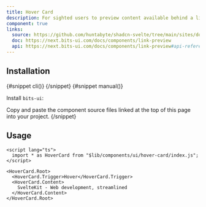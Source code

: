 ```yaml
---
title: Hover Card
description: For sighted users to preview content available behind a link.
component: true
links:
  source: https://github.com/huntabyte/shadcn-svelte/tree/main/sites/docs/src/lib/registry/default/ui/link-preview
  doc: https://next.bits-ui.com/docs/components/link-preview
  api: https://next.bits-ui.com/docs/components/link-preview#api-reference
---
```


<script>
  import { ComponentPreview, PMAddComp, PMInstall, Step, Steps, InstallTabs } from '$lib/components/docs';
</script>

<ComponentPreview name="hover-card-demo">

<div></div>

</ComponentPreview>

## Installation

<InstallTabs>
{#snippet cli()}
<PMAddComp name="hover-card" />
{/snippet}
{#snippet manual()}
<Steps>
<Step>

Install `bits-ui`:

</Step>
<PMInstall command="bits-ui -D" />
<Step>Copy and paste the component source files linked at the top of this page into your project.</Step>
</Steps>
{/snippet}
</InstallTabs>

## Usage

```svelte
<script lang="ts">
  import * as HoverCard from "$lib/components/ui/hover-card/index.js";
</script>

<HoverCard.Root>
  <HoverCard.Trigger>Hover</HoverCard.Trigger>
  <HoverCard.Content>
    SvelteKit - Web development, streamlined
  </HoverCard.Content>
</HoverCard.Root>
```

